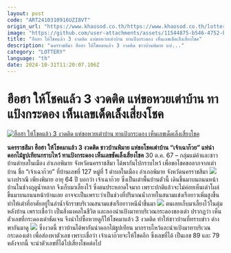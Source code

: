 ```yaml
---
layout: post
code: "ART2410310916UZI8VT"
origin_url: "https://www.khaosod.co.th/https://www.khaosod.co.th/lottery/news_9483568"
image: "https://github.com/user-attachments/assets/11544875-b546-4752-b88c-dd8ad0625dd0"
title: "ฮือฮา ให้โชคแล้ว 3 งวดติด แห่ขอหวยเต่าบ้าน ทาแป้งกระดอง เห็นเลขเด็ดเล็งเสี่ยงโชค"
description: "นครราชสีมา ฮือฮา ให้โชคมาแล้ว 3 งวดติด ชาวบ้านพิมาย แห่..."
category: "LOTTERY"
language: "th"
date: 2024-10-31T11:20:07.106Z
---
```


# ฮือฮา ให้โชคแล้ว 3 งวดติด แห่ขอหวยเต่าบ้าน ทาแป้งกระดอง เห็นเลขเด็ดเล็งเสี่ยงโชค

[![ฮือฮา ให้โชคแล้ว 3 งวดติด แห่ขอหวยเต่าบ้าน ทาแป้งกระดอง เห็นเลขเด็ดเล็งเสี่ยงโชค](https://www.khaosod.co.th/wpapp/uploads/2024/10/9-128.jpg "ฮือฮา ให้โชคแล้ว 3 งวดติด แห่ขอหวยเต่าบ้าน ทาแป้งกระดอง เห็นเลขเด็ดเล็งเสี่ยงโชค")](https://www.khaosod.co.th/wpapp/uploads/2024/10/9-128.jpg)

**นครราชสีมา ฮือฮา ให้โชคมาแล้ว 3 งวดติด ชาวบ้านพิมาย แห่ขอโชคเต่าบ้าน “เจ้าเฉาก๊วย” แห่นำดอกไม้ธูปเทียนกราบไหว้ ทาแป้งกระดอง เห็นเลขชัดเล็งเสี่ยงโชค**
30 ต.ค. 67 – กลุ่มแม่ค้าและชาวบ้านตำบลในเมือง อำเภอพิมาย จังหวัดนครราชสีมา ได้พากันไปกราบไหว้ เพื่อขอโชคขอลาภจากเต่าบ้าน ชื่อ “เจ้าเฉาก๊วย” ที่บ้านเลขที่ 127 หมู่ที่ 1 ตำบลในเมือง อำเภอพิมาย จังหวัดนครราชสีมา
![](https://www.khaosod.co.th/wpapp/uploads/2024/10/12062_0.jpg)
นางปราณี เพียงพิมาย อายุ 64 ปี บอกว่า เจ้าเฉาก๊วย ซึ่งเป็นเต่าพื้นบ้านตัวนี้ เดินขึ้นมาบนถนนหน้าบ้านในช่วงฤดูน้ำหลาก จึงเก็บมาเลี้ยงไว้ ซึ่งตนประหลาดใจมาก เพราะปกติแล้วจะไม่ค่อยเห็นเต่าโผล่ขึ้นมาบนถนนหน้าบ้านเลย อาจจะเป็นเพราะว่าเป็นช่วงที่ปริมาณน้ำภายในสนามแข่งเรือยาวเพิ่มสูงขึ้น ทำให้เต่าที่อาศัยอยู่ในลำน้ำจักราชบริเวณสนามแข่งเรือยาวหนีน้ำขึ้นมา
![](https://www.khaosod.co.th/wpapp/uploads/2024/10/12058_0.jpg)
ตนเลยเก็บมาเลี้ยงไว้ในตุ่มหลังบ้าน เพราะเชื่อว่า เป็นสิ่งมงคลในชีวิต และลองนำแป้งมาทาบริเวณกระดองของเต่า ปรากฏว่า เห็นตัวเลขที่กระดองเต่าชัดเจน จึงนำไปซื้อหวยดูก็ให้โชคมาแล้ว 3 งวดติด ทำให้ชาวบ้านที่ทราบข่าว ต่างพากันมาดู
![](https://www.khaosod.co.th/wpapp/uploads/2024/10/12063_0.jpg)
ซึ่งงวดนี้ ชาวบ้านได้พากันนำดอกไม้ธูปเทียน มากราบไหว้และนำแป้งมาทาบริเวณกระดองเต่า เพื่อส่องหาตัวเลข เพราะเชื่อว่า เจ้าเฉาก๊วยจะให้โชคอีก ซึ่งเลขที่ได้ เป็นเลข 89 และ 79 หลังจากนี้ จะนำตัวเลขที่ได้ไปเสี่ยงโชคต่อไป
